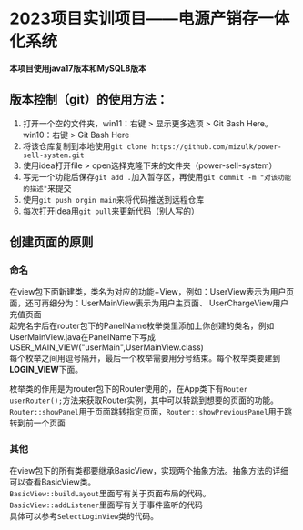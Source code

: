 # 2023项目实训项目——电源产销存一体化系统

**本项目使用java17版本和MySQL8版本**

## 版本控制（git）的使用方法：

1. 打开一个空的文件夹，win11：右键 > 显示更多选项 > Git Bash Here。win10：右键 > Git Bash Here
2. 将该仓库复制到本地使用`git clone https://github.com/mizulk/power-sell-system.git`
3. 使用idea打开file > open选择克隆下来的文件夹（power-sell-system）
4. 写完一个功能后保存`git add .`加入暂存区，再使用`git commit -m "对该功能的描述"`来提交
5. 使用`git push orgin main`来将代码推送到远程仓库
6. 每次打开idea用`git pull`来更新代码（别人写的）

## 创建页面的原则

### 命名

在view包下面新建类，类名为对应的功能+View，例如：UserView表示为用户页面，还可再细分为：UserMainView表示为用户主页面、 UserChargeView用户充值页面  
起完名字后在router包下的PanelName枚举类里添加上你创建的类名，例如UserMainView.java在PanelName下写成USER_MAIN_VIEW("userMain",UserMainView.class)  
每个枚举之间用逗号隔开，最后一个枚举需要用分号结束。每个枚举类要建到**LOGIN_VIEW**下面。


枚举类的作用是为router包下的Router使用的，在App类下有`Router userRouter();`方法来获取Router实例，其中可以转跳到想要的页面的功能。  
`Router::showPanel`用于页面跳转指定页面，`Router::showPreviousPanel`用于跳转到前一个页面

### 其他

在view包下的所有类都要继承BasicView，实现两个抽象方法。抽象方法的详细可以查看BasicView类。  
`BasicView::buildLayout`里面写有关于页面布局的代码。`BasicView::addListener`里面写有关于事件监听的代码  
具体可以参考`SelectLoginView`类的代码。

